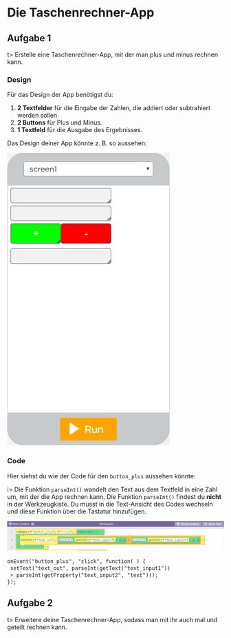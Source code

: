 # Die Taschenrechner-App

## Aufgabe 1
t> Erstelle eine Taschenrechner-App, mit der man plus und minus rechnen kann.


### Design
Für das Design der App benötigst du:
1. **2 Textfelder** für die Eingabe der Zahlen, die addiert oder subtrahiert werden sollen.
2. **2 Buttons** für Plus und Minus.
3. **1 Textfeld** für die Ausgabe des Ergebnisses.

Das Design deiner App könnte z. B. so aussehen: 

![Design der Taschenrechner-App Version 1 mit den Elementen](img/Taschenrechner_v1.png)
 
 
### Code
Hier siehst du wie der Code für den `button_plus` aussehen könnte:

i> Die Funktion `parseInt()` wandelt den Text aus dem Textfeld in eine Zahl um, mit der die App rechnen kann.
Die Funktion `parseInt()` findest du **nicht** in der Werkzeugkiste.
Du musst in die Text-Ansicht des Codes wechseln und diese Funktion über die Tastatur hinzufügen.

![CodeBlocks des Taschenrechners für button_plus](img/Taschenrechner_CodeBlocks_Button_Plus.png)
 ```
onEvent("button_plus", "click", function( ) {
  setText("text_out", parseInt(getText("text_input1"))
  + parseInt(getProperty("text_input2", "text")));
});
```
 
 
## Aufgabe 2
t> Erweitere deine Taschenrechner-App, sodass man mit ihr auch mal und geteilt rechnen kann.

